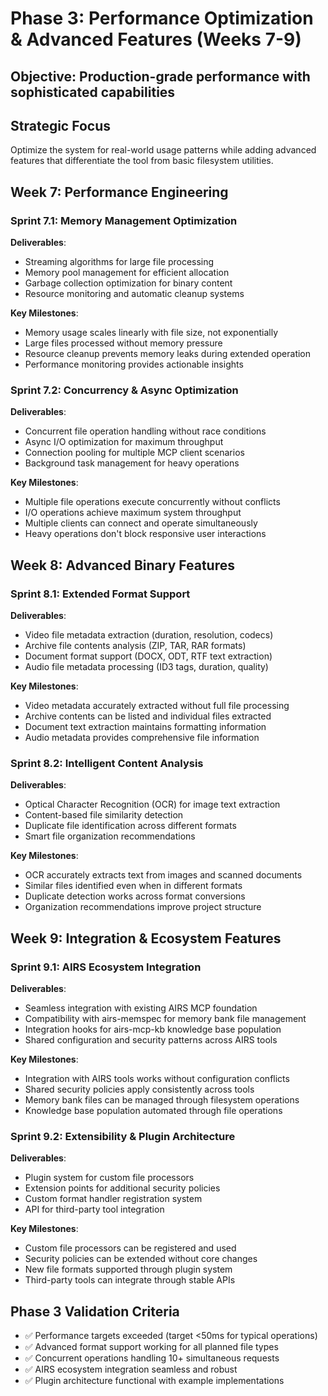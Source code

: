 # Phase 3: Performance Optimization & Advanced Features (Weeks 7-9)

## **Objective**: Production-grade performance with sophisticated capabilities

## **Strategic Focus**
Optimize the system for real-world usage patterns while adding advanced features that differentiate the tool from basic filesystem utilities.

## **Week 7: Performance Engineering**

### **Sprint 7.1: Memory Management Optimization**
**Deliverables**:
- Streaming algorithms for large file processing
- Memory pool management for efficient allocation
- Garbage collection optimization for binary content
- Resource monitoring and automatic cleanup systems

**Key Milestones**:
- Memory usage scales linearly with file size, not exponentially
- Large files processed without memory pressure
- Resource cleanup prevents memory leaks during extended operation
- Performance monitoring provides actionable insights

### **Sprint 7.2: Concurrency & Async Optimization**
**Deliverables**:
- Concurrent file operation handling without race conditions
- Async I/O optimization for maximum throughput
- Connection pooling for multiple MCP client scenarios
- Background task management for heavy operations

**Key Milestones**:
- Multiple file operations execute concurrently without conflicts
- I/O operations achieve maximum system throughput
- Multiple clients can connect and operate simultaneously
- Heavy operations don't block responsive user interactions

## **Week 8: Advanced Binary Features**

### **Sprint 8.1: Extended Format Support**
**Deliverables**:
- Video file metadata extraction (duration, resolution, codecs)
- Archive file contents analysis (ZIP, TAR, RAR formats)
- Document format support (DOCX, ODT, RTF text extraction)
- Audio file metadata processing (ID3 tags, duration, quality)

**Key Milestones**:
- Video metadata accurately extracted without full file processing
- Archive contents can be listed and individual files extracted
- Document text extraction maintains formatting information
- Audio metadata provides comprehensive file information

### **Sprint 8.2: Intelligent Content Analysis**
**Deliverables**:
- Optical Character Recognition (OCR) for image text extraction
- Content-based file similarity detection
- Duplicate file identification across different formats
- Smart file organization recommendations

**Key Milestones**:
- OCR accurately extracts text from images and scanned documents
- Similar files identified even when in different formats
- Duplicate detection works across format conversions
- Organization recommendations improve project structure

## **Week 9: Integration & Ecosystem Features**

### **Sprint 9.1: AIRS Ecosystem Integration**
**Deliverables**:
- Seamless integration with existing AIRS MCP foundation
- Compatibility with airs-memspec for memory bank file management
- Integration hooks for airs-mcp-kb knowledge base population
- Shared configuration and security patterns across AIRS tools

**Key Milestones**:
- Integration with AIRS tools works without configuration conflicts
- Shared security policies apply consistently across tools
- Memory bank files can be managed through filesystem operations
- Knowledge base population automated through file operations

### **Sprint 9.2: Extensibility & Plugin Architecture**
**Deliverables**:
- Plugin system for custom file processors
- Extension points for additional security policies
- Custom format handler registration system
- API for third-party tool integration

**Key Milestones**:
- Custom file processors can be registered and used
- Security policies can be extended without core changes
- New file formats supported through plugin system
- Third-party tools can integrate through stable APIs

## **Phase 3 Validation Criteria**
- ✅ Performance targets exceeded (target <50ms for typical operations)
- ✅ Advanced format support working for all planned file types
- ✅ Concurrent operations handling 10+ simultaneous requests
- ✅ AIRS ecosystem integration seamless and robust
- ✅ Plugin architecture functional with example implementations

